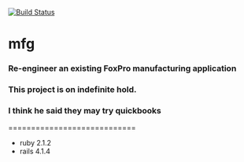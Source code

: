 [![Build Status](https://travis-ci.org/apelade/mfg.svg)](https://travis-ci.org/apelade/mfg)

# mfg #

### Re-engineer an existing FoxPro manufacturing application    ###
### This project is on indefinite hold. ###
### I think he said they may try quickbooks ###

============================

- ruby 2.1.2
- rails 4.1.4

